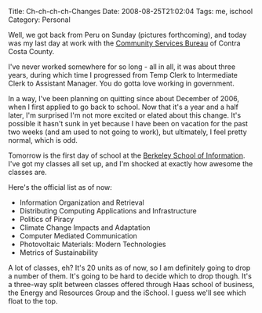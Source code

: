 Title: Ch-ch-ch-ch-Changes
Date: 2008-08-25T21:02:04
Tags: me, ischool
Category: Personal


Well, we got back from Peru on Sunday (pictures forthcoming), and today was my 
last day at work with the <a href="http://ehsd.org/comm000.html">Community 
Services Bureau</a> of Contra Costa County. 

I've never worked somewhere for so long - all in all,  it was about three 
years, during which time I progressed from Temp Clerk to Intermediate Clerk 
to Assistant Manager. You do gotta love working in government.

In a way, I've been planning on quitting since about December of 2006, when I 
first applied to go back to school. Now that it's a year and a half later, 
I'm surprised I'm not more excited or elated about this change. It's possible 
it hasn't sunk in yet because I have been on vacation for the past two weeks 
(and am used to not going to work), but ultimately, I feel pretty normal, 
which is odd.

Tomorrow is the first day of school at the <a href="http://ischool.berkeley.edu">Berkeley 
School of Information</a>. I've got my classes all set up, and I'm shocked at 
exactly how awesome the classes are. 

Here's the official list as of now:

 - Information Organization and Retrieval
 - Distributing Computing Applications and Infrastructure
 - Politics of Piracy
 - Climate Change Impacts and Adaptation
 - Computer Mediated Communication
 - Photovoltaic Materials: Modern Technologies
 - Metrics of Sustainability


A lot of classes, eh? It's 20 units as of now, so I am definitely going to drop a number of them. It's going to be hard to decide which to drop though. It's a three-way split between classes offered through Haas school of business, the Energy and Resources Group and the iSchool. I guess we'll see which float to the top. 
